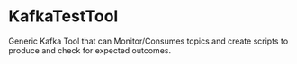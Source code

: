 # KafkaTestTool
Generic Kafka Tool that can Monitor/Consumes topics and create scripts to produce and check for expected outcomes.
